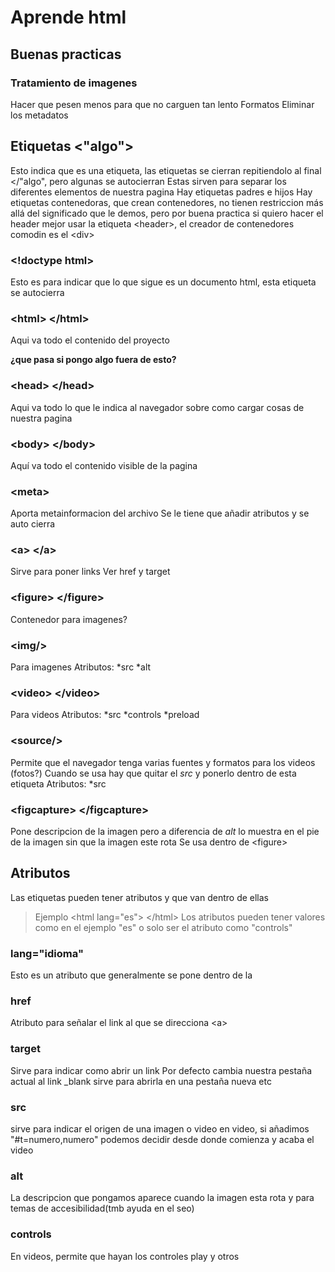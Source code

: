 # Aprende html

## Buenas practicas
### Tratamiento de imagenes
Hacer que pesen menos para que no carguen tan lento
Formatos
Eliminar los metadatos

## Etiquetas <"algo">
Esto indica que es una etiqueta, las etiquetas se cierran repitiendolo al final </"algo", pero algunas se autocierran
Estas sirven para separar los diferentes elementos de nuestra pagina
Hay etiquetas padres e hijos
Hay etiquetas contenedoras, que crean contenedores, no tienen restriccion más allá del significado que le demos, pero por buena practica si quiero 
hacer el header mejor usar la etiqueta \<header\>, el creador de contenedores comodin es el \<div\>
### \<!doctype html\>
Esto es para indicar que lo que sigue es un documento html, esta etiqueta se autocierra

### \<html\>  \</html\>
Aqui va todo el contenido del proyecto

**¿que pasa si pongo algo fuera de esto?**

### \<head\> \</head\>
Aqui va todo lo que le indica al navegador sobre como cargar cosas de nuestra pagina

### \<body\>  \</body\>
Aquí va todo el contenido visible de la pagina

### \<meta\>
Aporta metainformacion del archivo
Se le tiene que añadir atributos y se auto cierra

### \<a\> \</a\>
Sirve para poner links
Ver href y target

### \<figure\> \</figure\>
Contenedor para imagenes?

### \<img/\>
Para imagenes
Atributos:
    *src 
    *alt

### \<video\> \</video\>
Para videos
Atributos:
    *src
    *controls
    *preload

### \<source/\>
Permite que el navegador tenga varias fuentes y formatos para los videos (fotos?)
Cuando se usa hay que quitar el *src* y ponerlo dentro de esta etiqueta
Atributos:
    *src

###  \<figcapture\>  \</figcapture\>
Pone descripcion de la imagen pero a diferencia de *alt* lo muestra en el pie de la imagen sin que la imagen este rota
Se usa dentro de  \<figure\>

## Atributos
Las etiquetas pueden tener atributos y que van dentro de ellas 
> Ejemplo \<html lang="es"\> \</html\>
Los atributos pueden tener valores como en el ejemplo "es"
o solo ser el atributo como "controls"

### lang="idioma"
Esto es un atributo que generalmente se pone dentro de la

### href 
Atributo para señalar el link al que se direcciona \<a\>

### target
Sirve para indicar como abrir un link 
Por defecto cambia nuestra pestaña actual al link
_blank sirve para abrirla en una pestaña nueva
etc

### src
sirve para indicar el origen de una imagen o video
en video, si añadimos "#t=numero,numero" podemos decidir desde donde comienza y acaba el video

### alt
La descripcion que pongamos aparece cuando la imagen esta rota y para temas de accesibilidad(tmb ayuda en el seo)

### controls
En videos, permite que hayan los controles play y otros